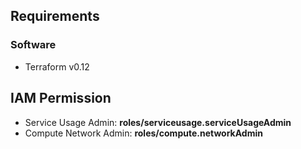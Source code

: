 ## Requirements

### Software
* Terraform v0.12

## IAM Permission
* Service Usage Admin: **roles/serviceusage.serviceUsageAdmin**
* Compute Network Admin: **roles/compute.networkAdmin**
